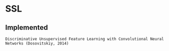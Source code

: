 # SSL
## Implemented
    Discriminative Unsupervised Feature Learning with Convolutional Neural Networks (Dosovitskiy, 2014)